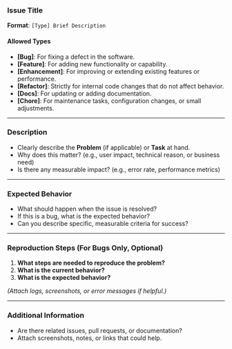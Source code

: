 ### Issue Title

**Format**: `[Type] Brief Description`

#### Allowed Types

- **[Bug]**: For fixing a defect in the software.
- **[Feature]**: For adding new functionality or capability.
- **[Enhancement]**: For improving or extending existing features or performance.
- **[Refactor]**: Strictly for internal code changes that do not affect behavior.
- **[Docs]**: For updating or adding documentation.
- **[Chore]**: For maintenance tasks, configuration changes, or small adjustments.

---

### Description

- Clearly describe the **Problem** (if applicable) or **Task** at hand.
- Why does this matter? (e.g., user impact, technical reason, or business need)
- Is there any measurable impact? (e.g., error rate, performance metrics)

---

### Expected Behavior

- What should happen when the issue is resolved?
- If this is a bug, what is the expected behavior?
- Can you describe specific, measurable criteria for success?

---

### Reproduction Steps (For Bugs Only, Optional)

1. **What steps are needed to reproduce the problem?**
2. **What is the current behavior?**
3. **What is the expected behavior?**

*(Attach logs, screenshots, or error messages if helpful.)*

---

### Additional Information

- Are there related issues, pull requests, or documentation?
- Attach screenshots, notes, or links that could help.